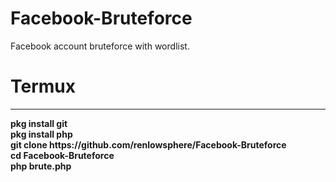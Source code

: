 # Facebook-Bruteforce
Facebook account bruteforce with wordlist.
# Termux 
<hr>
<b>
pkg install git<br>
pkg install php <br>
git clone https://github.com/renlowsphere/Facebook-Bruteforce<br>
cd Facebook-Bruteforce<br>
php brute.php
